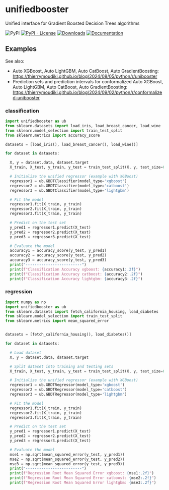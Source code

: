 # unifiedbooster

Unified interface for Gradient Boosted Decision Trees algorithms

![PyPI](https://img.shields.io/pypi/v/unifiedbooster) [![PyPI - License](https://img.shields.io/pypi/l/unifiedbooster)](https://github.com/thierrymoudiki/unifiedbooster/blob/main/LICENSE) [![Downloads](https://pepy.tech/badge/unifiedbooster)](https://pepy.tech/project/unifiedbooster) 
[![Documentation](https://img.shields.io/badge/documentation-is_here-green)](https://techtonique.github.io/unifiedbooster/)

## Examples 

See also: 
- Auto XGBoost, Auto LightGBM, Auto CatBoost, Auto GradientBoosting: https://thierrymoudiki.github.io/blog/2024/08/05/python/r/unibooster
- Prediction sets and prediction intervals for conformalized Auto XGBoost, Auto LightGBM, Auto CatBoost, Auto GradientBoosting: https://thierrymoudiki.github.io/blog/2024/09/02/python/r/conformalized-unibooster

### classification 

```python
import unifiedbooster as ub
from sklearn.datasets import load_iris, load_breast_cancer, load_wine
from sklearn.model_selection import train_test_split
from sklearn.metrics import accuracy_score

datasets = [load_iris(), load_breast_cancer(), load_wine()]

for dataset in datasets:

  X, y = dataset.data, dataset.target
  X_train, X_test, y_train, y_test = train_test_split(X, y, test_size=0.2, random_state=42)

  # Initialize the unified regressor (example with XGBoost)
  regressor1 = ub.GBDTClassifier(model_type='xgboost')
  regressor2 = ub.GBDTClassifier(model_type='catboost')
  regressor3 = ub.GBDTClassifier(model_type='lightgbm')

  # Fit the model
  regressor1.fit(X_train, y_train)
  regressor2.fit(X_train, y_train)
  regressor3.fit(X_train, y_train)

  # Predict on the test set
  y_pred1 = regressor1.predict(X_test)
  y_pred2 = regressor2.predict(X_test)
  y_pred3 = regressor3.predict(X_test)

  # Evaluate the model
  accuracy1 = accuracy_score(y_test, y_pred1)
  accuracy2 = accuracy_score(y_test, y_pred2)
  accuracy3 = accuracy_score(y_test, y_pred3)
  print("-------------------------")
  print(f"Classification Accuracy xgboost: {accuracy1:.2f}")
  print(f"Classification Accuracy catboost: {accuracy2:.2f}")
  print(f"Classification Accuracy lightgbm: {accuracy3:.2f}")
```

### regression 

```python
import numpy as np
import unifiedbooster as ub
from sklearn.datasets import fetch_california_housing, load_diabetes
from sklearn.model_selection import train_test_split
from sklearn.metrics import mean_squared_error


datasets = [fetch_california_housing(), load_diabetes()]

for dataset in datasets:

  # Load dataset
  X, y = dataset.data, dataset.target

  # Split dataset into training and testing sets
  X_train, X_test, y_train, y_test = train_test_split(X, y, test_size=0.2, random_state=42)

  # Initialize the unified regressor (example with XGBoost)
  regressor1 = ub.GBDTRegressor(model_type='xgboost')
  regressor2 = ub.GBDTRegressor(model_type='catboost')
  regressor3 = ub.GBDTRegressor(model_type='lightgbm')

  # Fit the model
  regressor1.fit(X_train, y_train)
  regressor2.fit(X_train, y_train)
  regressor3.fit(X_train, y_train)

  # Predict on the test set
  y_pred1 = regressor1.predict(X_test)
  y_pred2 = regressor2.predict(X_test)
  y_pred3 = regressor3.predict(X_test)

  # Evaluate the model
  mse1 = np.sqrt(mean_squared_error(y_test, y_pred1))
  mse2 = np.sqrt(mean_squared_error(y_test, y_pred2))
  mse3 = np.sqrt(mean_squared_error(y_test, y_pred3))
  print("-------------------------")
  print(f"Regression Root Mean Squared Error xgboost: {mse1:.2f}")
  print(f"Regression Root Mean Squared Error catboost: {mse2:.2f}")
  print(f"Regression Root Mean Squared Error lightgbm: {mse3:.2f}")
```
